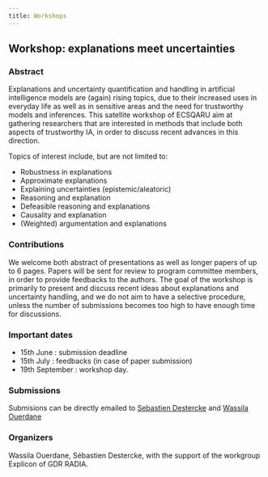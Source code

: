 ```yaml
---
title: Workshops
---
```


## Workshop: explanations meet uncertainties

### Abstract

Explanations and uncertainty quantification and handling in artificial intelligence models are (again) rising topics, due to their increased uses in everyday life as well as in sensitive areas and the need for trustworthy models and inferences. This satellite workshop of ECSQARU aim at gathering researchers that are interested in methods that include both aspects of trustworthy IA, in order to discuss recent advances in this direction.

Topics of interest include, but are not limited to:

* Robustness in explanations
* Approximate explanations
* Explaining uncertainties (epistemic/aleatoric)
* Reasoning and explanation
* Defeasible reasoning and explanations
* Causality and explanation
* (Weighted) argumentation and explanations

### Contributions

We welcome both abstract of presentations as well as longer papers of up to 6 pages. Papers will be sent for review to program committee members, in order to provide feedbacks to the authors. The goal of the workshop is primarily to present and discuss recent ideas about explanations and uncertainty handling, and we do not aim to have a selective procedure, unless the number of submissions becomes too high to have enough time for discussions.

### Important dates

* 15th June : submission deadline
* 15th July : feedbacks (in case of paper submission)
* 19th September : workshop day.

### Submissions

Submisions can be directly emailed to [Sebastien Destercke](mailto:sebastien.destercke@hds.utc.fr) and [Wassila Ouerdane](mailto:wassila.ouerdane@centralesupelec.fr)

### Organizers

Wassila Ouerdane, Sébastien Destercke, with the support of the workgroup Explicon of GDR RADIA.
